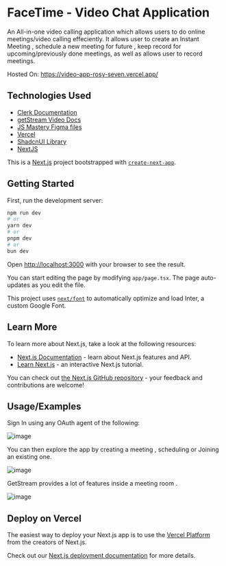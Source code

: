 
# FaceTime - Video Chat Application

An All-in-one video calling application which allows users to do online meetings/video calling effeciently. It allows user to create an Instant Meeting , schedule a new meeting for future , keep record for upcoming/previously done meetings, as well as allows user to record meetings.

Hosted On: https://video-app-rosy-seven.vercel.app/


## Technologies Used

 - [Clerk Documentation](https://clerk.com/)
 - [getStream Video Docs](https://getstream.io/video/docs/)
 - [JS Mastery Figma files](https://www.figma.com/design/FSbYf8vm3wKN9cztXyt0sp/Zoom-Clone?node-id=0-1&t=zGyveUk0SwVXYYoC-0)
 - [Vercel](https://vercel.com/docs/storage/vercel-postgres/using-an-orm)
 - [ShadcnUI Library](https://ui.shadcn.com/)
 - [NextJS](https://nextjs.org/)

This is a [Next.js](https://nextjs.org/) project bootstrapped with [`create-next-app`](https://github.com/vercel/next.js/tree/canary/packages/create-next-app).

## Getting Started

First, run the development server:

```bash
npm run dev
# or
yarn dev
# or
pnpm dev
# or
bun dev
```

Open [http://localhost:3000](http://localhost:3000) with your browser to see the result.

You can start editing the page by modifying `app/page.tsx`. The page auto-updates as you edit the file.

This project uses [`next/font`](https://nextjs.org/docs/basic-features/font-optimization) to automatically optimize and load Inter, a custom Google Font.

## Learn More

To learn more about Next.js, take a look at the following resources:

- [Next.js Documentation](https://nextjs.org/docs) - learn about Next.js features and API.
- [Learn Next.js](https://nextjs.org/learn) - an interactive Next.js tutorial.

You can check out [the Next.js GitHub repository](https://github.com/vercel/next.js/) - your feedback and contributions are welcome!


## Usage/Examples

Sign In using any OAuth agent of the following:


![image](https://github.com/user-attachments/assets/529174e5-2bc9-4c95-836f-556f2fc5523c)

You can then explore the app by creating a meeting , scheduling or Joining an existing one.

![image](https://github.com/user-attachments/assets/38fb3cd0-39b8-4a14-8e53-f243eb7d9f01)

GetStream provides a lot of features inside a meeting room .

![image](https://github.com/user-attachments/assets/ce369e3a-027a-4161-b449-1b06455d4510)


## Deploy on Vercel

The easiest way to deploy your Next.js app is to use the [Vercel Platform](https://vercel.com/new?utm_medium=default-template&filter=next.js&utm_source=create-next-app&utm_campaign=create-next-app-readme) from the creators of Next.js.

Check out our [Next.js deployment documentation](https://nextjs.org/docs/deployment) for more details.
